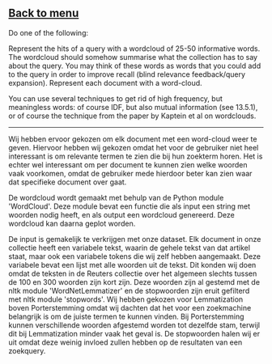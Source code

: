 [Back to menu](https://github.com/MichaelF89/MegaSearch/blob/master/Wiki/Menu.md)
------------------------------------------------------------------------------------------------------------------------------------------

Do one of the following:

  Represent the hits of a query with a wordcloud of 25-50 informative words. The wordcloud should somehow summarise what the collection has 
to say about the query. You may think of these words as words that you could add to the query in order to improve recall (blind relevance 
feedback/query expansion).
  Represent each document with a word-cloud.

You can use several techniques to get rid of high frequency, but meaningless words: of course IDF, but also mutual information 
(see 13.5.1), or of course the technique from the paper by Kaptein et al on wordclouds.

--------------------------------------------------------------------------------------------------------------------------------------------
Wij hebben ervoor gekozen om elk document met een word-cloud weer te geven. Hiervoor hebben wij gekozen omdat het voor de gebruiker niet 
heel interessant is om relevante termen te zien die bij hun zoekterm horen. Het is echter wel interessant om per document te kunnen zien 
welke woorden vaak voorkomen, omdat de gebruiker mede hierdoor beter kan zien waar dat specifieke document over gaat.

De wordcloud wordt gemaakt met behulp van de Python module 'WordCloud'. Deze module bevat een functie die als input een string met woorden 
nodig heeft, en als output een wordcloud genereerd. Deze wordcloud kan daarna geplot worden.

De input is gemakelijk te verkrijgen met onze dataset. Elk document in onze collectie heeft een variabele tekst, waarin de gehele tekst 
van dat artikel staat, maar ook een variabele tokens die wij zelf hebben aangemaakt. Deze variabele bevat een lijst met alle woorden uit 
de tekst. Dit konden wij doen omdat de teksten in de Reuters collectie over het algemeen slechts tussen de 100 en 300 woorden zijn kort 
zijn. Deze woorden zijn al gestemd met de nltk module 'WordNetLemmatizer' en de stopwoorden zijn eruit gefilterd met nltk module 
'stopwords'. Wij hebben gekozen voor Lemmatization boven Porterstemming omdat wij dachten dat het voor een zoekmachine belangrijk is om de 
juiste termen te kunnen vinden. Bij Porterstemming kunnen verschillende woorden afgestemd worden tot dezelfde stam, terwijl dit bij 
Lemmatization minder vaak het geval is. De stopwoorden halen wij er uit omdat deze weinig invloed zullen hebben op de resultaten van een 
zoekquery. 

